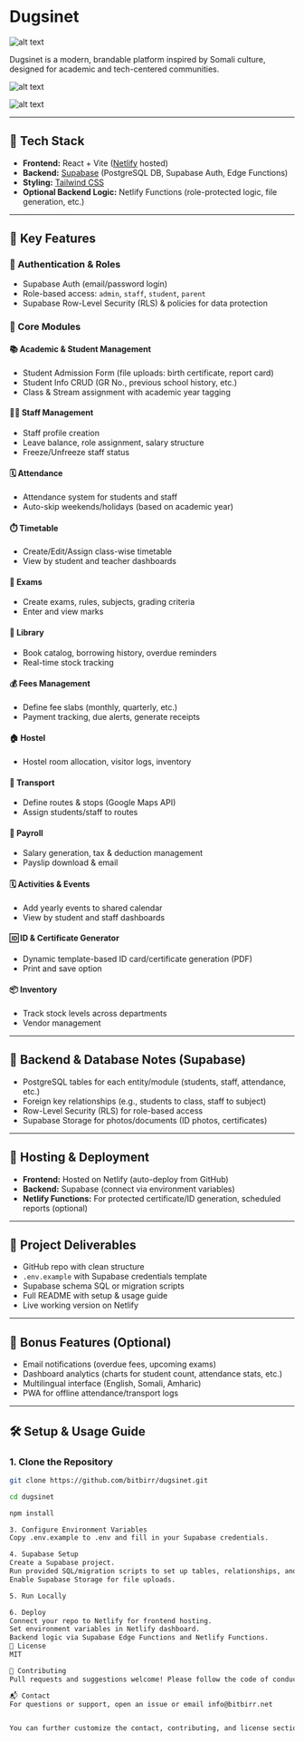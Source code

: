 # Dugsinet
![alt text](image.png)

Dugsinet is a modern, brandable platform inspired by Somali culture, designed for academic and tech-centered communities.


![alt text](image-1.png)

![alt text](image-2.png)


---

## 🚀 Tech Stack

- **Frontend:** React + Vite ([Netlify](https://www.netlify.com/) hosted)
- **Backend:** [Supabase](https://supabase.com/) (PostgreSQL DB, Supabase Auth, Edge Functions)
- **Styling:** [Tailwind CSS](https://tailwindcss.com/)
- **Optional Backend Logic:** Netlify Functions (role-protected logic, file generation, etc.)

---

## 🎯 Key Features

### 🔐 Authentication & Roles

- Supabase Auth (email/password login)
- Role-based access: `admin`, `staff`, `student`, `parent`
- Supabase Row-Level Security (RLS) & policies for data protection

### 🧩 Core Modules

#### 📚 Academic & Student Management
- Student Admission Form (file uploads: birth certificate, report card)
- Student Info CRUD (GR No., previous school history, etc.)
- Class & Stream assignment with academic year tagging

#### 👨‍🏫 Staff Management
- Staff profile creation
- Leave balance, role assignment, salary structure
- Freeze/Unfreeze staff status

#### 🗓️ Attendance
- Attendance system for students and staff
- Auto-skip weekends/holidays (based on academic year)

#### ⏱️ Timetable
- Create/Edit/Assign class-wise timetable
- View by student and teacher dashboards

#### 📝 Exams
- Create exams, rules, subjects, grading criteria
- Enter and view marks

#### 📖 Library
- Book catalog, borrowing history, overdue reminders
- Real-time stock tracking

#### 💰 Fees Management
- Define fee slabs (monthly, quarterly, etc.)
- Payment tracking, due alerts, generate receipts

#### 🏠 Hostel
- Hostel room allocation, visitor logs, inventory

#### 🚌 Transport
- Define routes & stops (Google Maps API)
- Assign students/staff to routes

#### 🧾 Payroll
- Salary generation, tax & deduction management
- Payslip download & email

#### 🗓️ Activities & Events
- Add yearly events to shared calendar
- View by student and staff dashboards

#### 🆔 ID & Certificate Generator
- Dynamic template-based ID card/certificate generation (PDF)
- Print and save option

#### 📦 Inventory
- Track stock levels across departments
- Vendor management

---

## 🔐 Backend & Database Notes (Supabase)

- PostgreSQL tables for each entity/module (students, staff, attendance, etc.)
- Foreign key relationships (e.g., students to class, staff to subject)
- Row-Level Security (RLS) for role-based access
- Supabase Storage for photos/documents (ID photos, certificates)

---

## 🚀 Hosting & Deployment

- **Frontend:** Hosted on Netlify (auto-deploy from GitHub)
- **Backend:** Supabase (connect via environment variables)
- **Netlify Functions:** For protected certificate/ID generation, scheduled reports (optional)

---

## 🧪 Project Deliverables

- GitHub repo with clean structure
- `.env.example` with Supabase credentials template
- Supabase schema SQL or migration scripts
- Full README with setup & usage guide
- Live working version on Netlify

---

## 🎁 Bonus Features (Optional)

- Email notifications (overdue fees, upcoming exams)
- Dashboard analytics (charts for student count, attendance stats, etc.)
- Multilingual interface (English, Somali, Amharic)
- PWA for offline attendance/transport logs

---

## 🛠️ Setup & Usage Guide

### 1. Clone the Repository

```sh
git clone https://github.com/bitbirr/dugsinet.git

cd dugsinet

npm install

3. Configure Environment Variables
Copy .env.example to .env and fill in your Supabase credentials.

4. Supabase Setup
Create a Supabase project.
Run provided SQL/migration scripts to set up tables, relationships, and RLS policies.
Enable Supabase Storage for file uploads.

5. Run Locally

6. Deploy
Connect your repo to Netlify for frontend hosting.
Set environment variables in Netlify dashboard.
Backend logic via Supabase Edge Functions and Netlify Functions.
📄 License
MIT

🤝 Contributing
Pull requests and suggestions welcome! Please follow the code of conduct.

📬 Contact
For questions or support, open an issue or email info@bitbirr.net


You can further customize the contact, contributing, and license sections as needed. This README covers all modules, tech stack, setup, and deployment instructions
